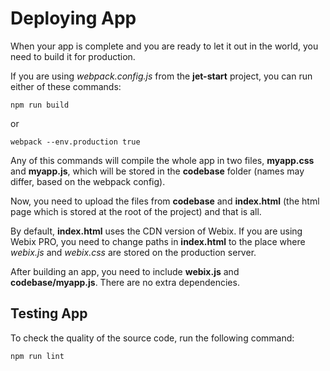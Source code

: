 # Deploying App

When your app is complete and you are ready to let it out in the world, you need to build it for production.

If you are using *webpack.config.js* from the **jet-start** project, you can run either of these commands:

```
npm run build
```

or

```
webpack --env.production true
``` 

Any of this commands will compile the whole app in two files, **myapp.css** and **myapp.js**, which will be stored in the **codebase** folder (names may differ, based on the webpack config).

Now, you need to upload the files from **codebase** and **index.html** (the html page which is stored at the root of the project) and that is all.

By default, **index.html** uses the CDN version of Webix. If you are using Webix PRO, you need to change paths in **index.html** to the place where *webix.js* and *webix.css* are stored on the production server. 

After building an app, you need to include **webix.js** and **codebase/myapp.js**. There are no extra dependencies.

## Testing App

To check the quality of the source code, run the following command:

```
npm run lint
```